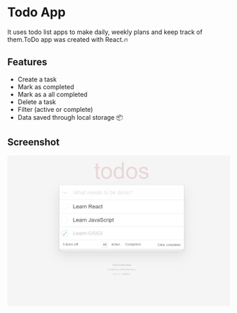 
# Todo App

It uses todo list apps to make daily, weekly plans and keep track of them.ToDo app was created with React.🔥

## Features
- Create a task
- Mark as completed
- Mark as a all completed
- Delete a task
- Filter (active or complete)
- Data saved through local storage 📦 

  
## Screenshot

![plot](img/screenshot.png)
